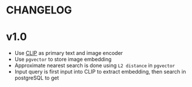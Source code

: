 # CHANGELOG

# v1.0

- Use [CLIP](https://huggingface.co/docs/transformers/model_doc/clip#transformers.CLIPTextModelWithProjection) as primary text and image encoder
- Use `pgvector` to store image embedding
- Approximate nearest search is done using `L2 distance` in `pgvector`
- Input query is first input into CLIP to extract embedding, then search in postgreSQL to get
